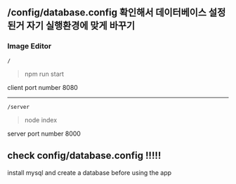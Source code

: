 ## /config/database.config 확인해서 데이터베이스 설정된거 자기 실행환경에 맞게 바꾸기

### Image Editor 

` / `
> npm run start

client port number 8080

---

` /server `
> node index

server port number 8000


## check config/database.config !!!!!
install mysql and create a database before using the app


